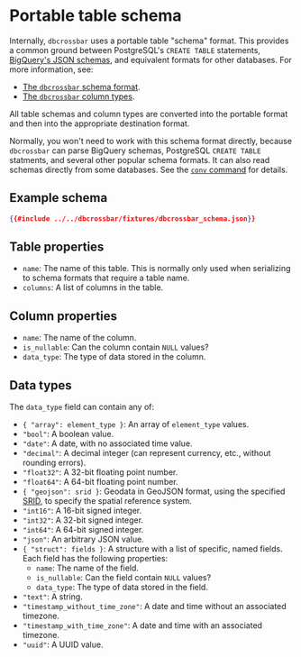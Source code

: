 # Portable table schema

Internally, `dbcrossbar` uses a portable table "schema" format. This provides a common ground between PostgreSQL's `CREATE TABLE` statements, [BigQuery's JSON schemas][bigquery], and equivalent formats for other databases. For more information, see:

- [The `dbcrossbar` schema format][schema].
- [The `dbcrossbar` column types][types].

All table schemas and column types are converted into the portable format and then into the appropriate destination format.

Normally, you won't need to work with this schema format directly, because `dbcrossbar` can parse BigQuery schemas, PostgreSQL `CREATE TABLE` statments, and several other popular schema formats. It can also read schemas directly from some databases. See the [`conv` command](./conv.html) for details.

## Example schema

```json
{{#include ../../dbcrossbar/fixtures/dbcrossbar_schema.json}}
```

## Table properties

- `name`: The name of this table. This is normally only used when serializing to schema formats that require a table name.
- `columns`: A list of columns in the table.

## Column properties

- `name`: The name of the column.
- `is_nullable`: Can the column contain `NULL` values?
- `data_type`: The type of data stored in the column.

## Data types

The `data_type` field can contain any of:

- `{ "array": element_type }`: An array of `element_type` values.
- `"bool"`: A boolean value.
- `"date"`: A date, with no associated time value.
- `"decimal"`: A decimal integer (can represent currency, etc., without rounding errors).
- `"float32"`: A 32-bit floating point number.
- `"float64"`: A 64-bit floating point number.
- `{ "geojson": srid }`: Geodata in GeoJSON format, using the specified [SRID][], to specify the spatial reference system.
- `"int16"`: A 16-bit signed integer.
- `"int32"`: A 32-bit signed integer.
- `"int64"`: A 64-bit signed integer.
- `"json"`: An arbitrary JSON value.
- `{ "struct": fields }`: A structure with a list of specific, named fields. Each field has the following properties:
  - `name`: The name of the field.
  - `is_nullable`: Can the field contain `NULL` values?
  - `data_type`: The type of data stored in the field.
- `"text"`: A string.
- `"timestamp_without_time_zone"`: A date and time without an associated timezone.
- `"timestamp_with_time_zone"`: A date and time with an associated timezone.
- `"uuid"`: A UUID value.

[bigquery]: https://cloud.google.com/bigquery/docs/schemas
[schema]: https://docs.rs/dbcrossbarlib/latest/dbcrossbarlib/schema/index.html
[types]: https://docs.rs/dbcrossbarlib/latest/dbcrossbarlib/schema/enum.DataType.html
[SRID]: https://en.wikipedia.org/wiki/Spatial_reference_system
